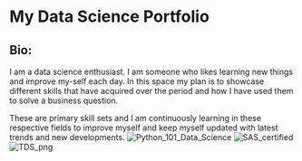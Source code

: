 # My Data Science Portfolio

## Bio: 
I am a data science enthusiast. I am someone who likes learning new things and improve my-self each day. In this space my plan is to showcase different skills that have acquired over the period and how I have used them to solve a business question. 

These are primary skill sets and I am continuously learning in these respective fields to improve myself and keep myself updated with latest trends and new developments.
![Python_101_Data_Science](https://user-images.githubusercontent.com/61430361/103727762-1a84ce80-5002-11eb-9347-82cb7f13d718.png)
![SAS_certified](https://user-images.githubusercontent.com/61430361/103727764-1bb5fb80-5002-11eb-9fa1-ce428ee68d1b.png)
![TDS_png](https://user-images.githubusercontent.com/61430361/103727767-1c4e9200-5002-11eb-8bee-5fb664334476.png)







